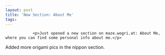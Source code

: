 ```yaml
---
layout: post
title: 'New Section: About Me'
tags:
---
```



                <p>Just opened a new section on maze.wogri.at: About Me, where you can find some personal info about me.</p>
<p>Added more origami pics in the nippon section.</p>
